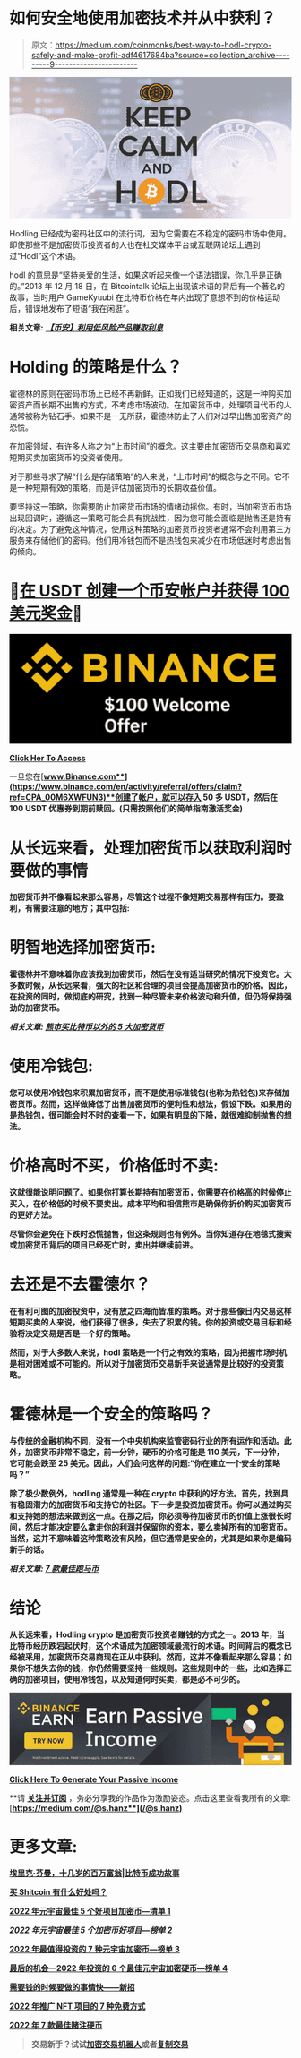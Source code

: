 # 如何安全地使用加密技术并从中获利？

> 原文：<https://medium.com/coinmonks/best-way-to-hodl-crypto-safely-and-make-profit-adf4617684ba?source=collection_archive---------9----------------------->

![](img/01014e0c6c77b46af577764d2050fcae.png)

Hodling 已经成为密码社区中的流行词，因为它需要在不稳定的密码市场中使用。即使那些不是加密货币投资者的人也在社交媒体平台或互联网论坛上遇到过“Hodl”这个术语。

hodl 的意思是“坚持亲爱的生活，如果这听起来像一个语法错误，你几乎是正确的。”2013 年 12 月 18 日，在 Bitcointalk 论坛上出现该术语的背后有一个著名的故事，当时用户 GameKyuubi 在比特币价格在年内出现了意想不到的价格运动后，错误地发布了短语“我在闲逛”。

**相关文章:** [***【币安】利用低风险产品赚取利息***](/coinmonks/binance-earn-earn-interest-using-less-risk-products-408f6736cea)

# Holding 的策略是什么？

霍德林的原则在密码市场上已经不再新鲜。正如我们已经知道的，这是一种购买加密资产而长期不出售的方式，不考虑市场波动。在加密货币中，处理项目代币的人通常被称为钻石手。如果不是一无所获，霍德林防止了人们对过早出售加密资产的恐慌。

在加密领域，有许多人称之为“上市时间”的概念。这主要由加密货币交易商和喜欢短期买卖加密货币的投资者使用。

对于那些寻求了解“什么是存储策略”的人来说，“上市时间”的概念与之不同。它不是一种短期有效的策略，而是评估加密货币的长期收益价值。

要坚持这一策略，你需要防止加密货币市场的情绪动摇你。有时，当加密货币市场出现回调时，遵循这一策略可能会具有挑战性，因为您可能会面临是抛售还是持有的决定。为了避免这种情况，使用这种策略的加密货币投资者通常不会利用第三方服务来存储他们的密码。他们用冷钱包而不是热钱包来减少在市场低迷时考虑出售的倾向。

# 🌟[在 USDT 创建一个币安帐户并获得 100 美元奖金](https://www.binance.com/en/activity/referral/offers/claim?ref=CPA_00M6XWFUN3)🌟

![](img/06a901fbc16aa7a3663c02c4de8b3400.png)

[**Click Her To Access**](https://accounts.binance.com/en/register?ref=26723737)

一旦您在[**www.Binance.com**](https://www.binance.com/en/activity/referral/offers/claim?ref=CPA_00M6XWFUN3)**创建了帐户，就可以存入 50 多 USDT，然后在 100 USDT 优惠券到期前赎回。(只需按照他们的简单指南激活奖金)**

# **从长远来看，处理加密货币以获取利润时要做的事情**

**加密货币并不像看起来那么容易，尽管这个过程不像短期交易那样有压力。要盈利，有需要注意的地方；其中包括:**

# **明智地选择加密货币:**

**霍德林并不意味着你应该找到加密货币，然后在没有适当研究的情况下投资它。大多数时候，从长远来看，强大的社区和合理的项目会提高加密货币的价格。因此，在投资的同时，做彻底的研究，找到一种尽管未来价格波动和升值，但仍将保持强劲的加密货币。**

*****相关文章:*** [***熊市买比特币以外的 5 大加密货币***](/coinmonks/5-great-cryptocurrencies-other-than-bitcoin-to-buy-in-a-bear-market-be3e9945d621)**

# **使用冷钱包:**

**您可以使用冷钱包来积累加密货币，而不是使用标准钱包(也称为热钱包)来存储加密货币。然而，这样做降低了出售加密货币的便利性和想法，假设下跌。如果用的是热钱包，很可能会时不时的查看一下，如果有明显的下降，就很难抑制抛售的想法。**

# **价格高时不买，价格低时不卖:**

**这就很能说明问题了。如果你打算长期持有加密货币，你需要在价格高的时候停止买入，在价格低的时候不要卖出。成本平均和相信熊市是确保你折价购买加密货币的更好方法。**

**尽管你会避免在下跌时恐慌抛售，但这条规则也有例外。当你知道存在地毯式搜索或加密货币背后的项目已经死亡时，卖出并继续前进。**

# **去还是不去霍德尔？**

**在有利可图的加密投资中，没有放之四海而皆准的策略。对于那些像日内交易这样短期买卖的人来说，他们获得了很多，失去了积累的钱。你的投资或交易目标和经验将决定交易是否是一个好的策略。**

**然而，对于大多数人来说，hodl 策略是一个行之有效的策略，因为把握市场时机是相对困难或不可能的。所以对于加密货币交易新手来说通常是比较好的投资策略。**

# **霍德林是一个安全的策略吗？**

**与传统的金融机构不同，没有一个中央机构来监管密码行业的所有运作和活动。此外，加密货币非常不稳定，前一分钟，硬币的价格可能是 110 美元，下一分钟，它可能会跌至 25 美元。因此，人们会问这样的问题:“你在建立一个安全的策略吗？”**

**除了极少数例外，hodling 通常是一种在 crypto 中获利的好方法。首先，找到具有稳固潜力的加密货币和支持它的社区。下一步是投资加密货币。你可以通过购买和支持她的想法来做到这一点。在那之后，你必须等待加密货币的价值上涨很长时间，然后才能决定要么拿走你的利润并保留你的资本，要么卖掉所有的加密货币。当然，这并不意味着这种策略没有风险，但它通常是安全的，尤其是如果你是编码新手的话。**

*****相关文章:*** [***7 款最佳跑马币***](/@s.hanz/7-best-staking-coins-in-2022-70dbc31adcae)**

# **结论**

**从长远来看，Hodling crypto 是加密货币投资者赚钱的方式之一。2013 年，当比特币经历跌宕起伏时，这个术语成为加密领域最流行的术语。时间背后的概念已经被采用，加密货币交易商现在正从中获利。然而，这并不像看起来那么容易；如果你不想失去你的钱，你仍然需要坚持一些规则。这些规则中的一些，比如选择正确的加密项目，使用冷钱包，以及知道何时买卖，都是必不可少的。**

**![](img/59263704a3f42a36e41f775f126ba362.png)**

**[**Click Here To Generate Your Passive Income**](https://www.binance.com/en/activity/referral/offers/claim?ref=CPA_00M6XWFUN3)**

**请 [**关注并订阅**](/@s.hanz) ，务必分享我的作品作为激励姿态。点击这里查看我所有的文章:[**https://medium.com/@s.hanz**](/@s.hanz)**

# **更多文章:**

**[**埃里克·芬曼，十几岁的百万富翁|比特币成功故事**](/coinmonks/erik-finman-the-teenage-millionaire-bitcoin-success-stories-fe569fa5a477)**

**[**买 Shitcoin 有什么好处吗？**](/coinmonks/is-there-any-benefit-from-buying-shitcoin-412bf88006aa)**

**[**2022 年元宇宙最佳 5 个好项目加密币—清单 1**](/@s.hanz/best-5-metaverse-crypto-coins-with-good-projects-in-2022-list-1-687fedbe668e)**

**[***2022 年元宇宙最佳 5 个加密币好项目—榜单 2***](/@s.hanz/best-5-metaverse-crypto-coins-with-good-projects-in-2022-list-2-15af2f8f01d9)**

**[**2022 年最值得投资的 7 种元宇宙加密币—榜单 3**](/coinmonks/7-best-metaverse-crypto-coins-to-invest-in-2022-list-3-9e077f5c87ab)**

**[**最后的机会—2022 年投资的 6 个最佳元宇宙加密硬币—榜单 4**](/coinmonks/last-chance-6-best-metaverse-crypto-coins-to-invest-in-2022-list-4-2ce3d6c1c922)**

**[**需要钱的时候要做的事情快——新招**](/@s.hanz/things-to-do-when-i-need-money-fast-new-tricks-2b68ad24406b)**

**[**2022 年推广 NFT 项目的 7 种免费方式**](/coinmonks/7-free-ways-to-promote-nft-projects-in-2022-ccefc7f249e7)**

**[**2022 年 7 款最佳赌注硬币**](/@s.hanz/7-best-staking-coins-in-2022-70dbc31adcae)**

> **交易新手？试试[加密交易机器人](/coinmonks/crypto-trading-bot-c2ffce8acb2a)或者[复制交易](/coinmonks/top-10-crypto-copy-trading-platforms-for-beginners-d0c37c7d698c)**